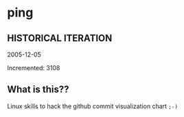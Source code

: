 # ping

## HISTORICAL ITERATION
2005-12-05

Incremented: 3108

## What is this?? 
Linux skills to hack the github commit visualization chart `;-)`
